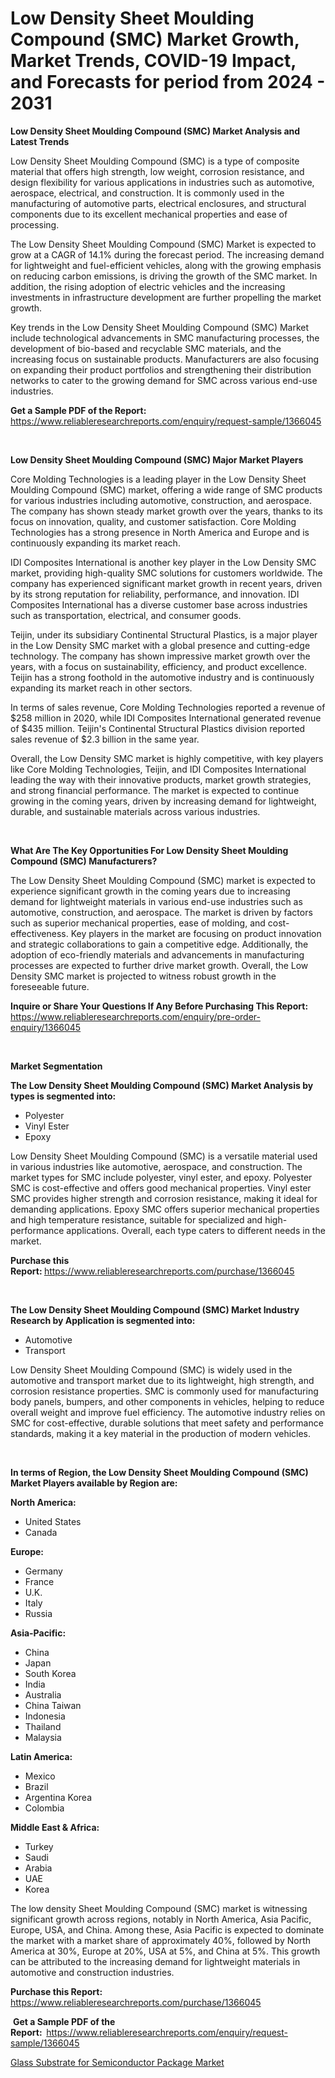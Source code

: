 <p><h1>Low Density Sheet Moulding Compound (SMC) Market Growth, Market Trends, COVID-19 Impact, and Forecasts for period from 2024 - 2031</h1></p><p><strong>Low Density Sheet Moulding Compound (SMC) Market Analysis and Latest Trends</strong></p>
<p><p>Low Density Sheet Moulding Compound (SMC) is a type of composite material that offers high strength, low weight, corrosion resistance, and design flexibility for various applications in industries such as automotive, aerospace, electrical, and construction. It is commonly used in the manufacturing of automotive parts, electrical enclosures, and structural components due to its excellent mechanical properties and ease of processing.</p><p>The Low Density Sheet Moulding Compound (SMC) Market is expected to grow at a CAGR of 14.1% during the forecast period. The increasing demand for lightweight and fuel-efficient vehicles, along with the growing emphasis on reducing carbon emissions, is driving the growth of the SMC market. In addition, the rising adoption of electric vehicles and the increasing investments in infrastructure development are further propelling the market growth.</p><p>Key trends in the Low Density Sheet Moulding Compound (SMC) Market include technological advancements in SMC manufacturing processes, the development of bio-based and recyclable SMC materials, and the increasing focus on sustainable products. Manufacturers are also focusing on expanding their product portfolios and strengthening their distribution networks to cater to the growing demand for SMC across various end-use industries.</p></p>
<p><strong>Get a Sample PDF of the Report:&nbsp;</strong> <a href="https://www.reliableresearchreports.com/enquiry/request-sample/1366045">https://www.reliableresearchreports.com/enquiry/request-sample/1366045</a></p>
<p>&nbsp;</p>
<p><strong>Low Density Sheet Moulding Compound (SMC) Major Market Players</strong></p>
<p><p>Core Molding Technologies is a leading player in the Low Density Sheet Moulding Compound (SMC) market, offering a wide range of SMC products for various industries including automotive, construction, and aerospace. The company has shown steady market growth over the years, thanks to its focus on innovation, quality, and customer satisfaction. Core Molding Technologies has a strong presence in North America and Europe and is continuously expanding its market reach.</p><p>IDI Composites International is another key player in the Low Density SMC market, providing high-quality SMC solutions for customers worldwide. The company has experienced significant market growth in recent years, driven by its strong reputation for reliability, performance, and innovation. IDI Composites International has a diverse customer base across industries such as transportation, electrical, and consumer goods.</p><p>Teijin, under its subsidiary Continental Structural Plastics, is a major player in the Low Density SMC market with a global presence and cutting-edge technology. The company has shown impressive market growth over the years, with a focus on sustainability, efficiency, and product excellence. Teijin has a strong foothold in the automotive industry and is continuously expanding its market reach in other sectors.</p><p>In terms of sales revenue, Core Molding Technologies reported a revenue of $258 million in 2020, while IDI Composites International generated revenue of $435 million. Teijin's Continental Structural Plastics division reported sales revenue of $2.3 billion in the same year.</p><p>Overall, the Low Density SMC market is highly competitive, with key players like Core Molding Technologies, Teijin, and IDI Composites International leading the way with their innovative products, market growth strategies, and strong financial performance. The market is expected to continue growing in the coming years, driven by increasing demand for lightweight, durable, and sustainable materials across various industries.</p></p>
<p>&nbsp;</p>
<p><strong>What Are The Key Opportunities For Low Density Sheet Moulding Compound (SMC) Manufacturers?</strong></p>
<p><p>The Low Density Sheet Moulding Compound (SMC) market is expected to experience significant growth in the coming years due to increasing demand for lightweight materials in various end-use industries such as automotive, construction, and aerospace. The market is driven by factors such as superior mechanical properties, ease of molding, and cost-effectiveness. Key players in the market are focusing on product innovation and strategic collaborations to gain a competitive edge. Additionally, the adoption of eco-friendly materials and advancements in manufacturing processes are expected to further drive market growth. Overall, the Low Density SMC market is projected to witness robust growth in the foreseeable future.</p></p>
<p><strong>Inquire or Share Your Questions If Any Before Purchasing This Report:</strong> <a href="https://www.reliableresearchreports.com/enquiry/pre-order-enquiry/1366045">https://www.reliableresearchreports.com/enquiry/pre-order-enquiry/1366045</a></p>
<p>&nbsp;</p>
<p><strong>Market Segmentation</strong></p>
<p><strong>The Low Density Sheet Moulding Compound (SMC) Market Analysis by types is segmented into:</strong></p>
<p><ul><li>Polyester</li><li>Vinyl Ester</li><li>Epoxy</li></ul></p>
<p><p>Low Density Sheet Moulding Compound (SMC) is a versatile material used in various industries like automotive, aerospace, and construction. The market types for SMC include polyester, vinyl ester, and epoxy. Polyester SMC is cost-effective and offers good mechanical properties. Vinyl ester SMC provides higher strength and corrosion resistance, making it ideal for demanding applications. Epoxy SMC offers superior mechanical properties and high temperature resistance, suitable for specialized and high-performance applications. Overall, each type caters to different needs in the market.</p></p>
<p><strong>Purchase this Report:&nbsp;</strong><a href="https://www.reliableresearchreports.com/purchase/1366045">https://www.reliableresearchreports.com/purchase/1366045</a></p>
<p>&nbsp;</p>
<p><strong>The Low Density Sheet Moulding Compound (SMC) Market Industry Research by Application is segmented into:</strong></p>
<p><ul><li>Automotive</li><li>Transport</li></ul></p>
<p><p>Low Density Sheet Moulding Compound (SMC) is widely used in the automotive and transport market due to its lightweight, high strength, and corrosion resistance properties. SMC is commonly used for manufacturing body panels, bumpers, and other components in vehicles, helping to reduce overall weight and improve fuel efficiency. The automotive industry relies on SMC for cost-effective, durable solutions that meet safety and performance standards, making it a key material in the production of modern vehicles.</p></p>
<p>&nbsp;</p>
<p><strong>In terms of Region, the Low Density Sheet Moulding Compound (SMC) Market Players available by Region are:</strong></p>
<p>
    <p> <strong> North America: </strong>
        <ul>
            <li>United States</li>
            <li>Canada</li>
        </ul>
        </p> 
    <p> <strong> Europe: </strong>
        <ul>
            <li>Germany</li>
            <li>France</li>
            <li>U.K.</li>
            <li>Italy</li>
            <li>Russia</li>
        </ul>
        </p> 
    <p> <strong> Asia-Pacific: </strong>
        <ul>
            <li>China</li>
            <li>Japan</li>
            <li>South Korea</li>
            <li>India</li>
            <li>Australia</li>
            <li>China Taiwan</li>
            <li>Indonesia</li>
            <li>Thailand</li>
            <li>Malaysia</li>
        </ul>
        </p> 
    <p> <strong> Latin America: </strong>
        <ul>
            <li>Mexico</li>
            <li>Brazil</li>
            <li>Argentina Korea</li>
            <li>Colombia</li>
        </ul>
        </p> 
    <p> <strong> Middle East & Africa: </strong>
        <ul>
            <li>Turkey</li>
            <li>Saudi</li>
            <li>Arabia</li>
            <li>UAE</li>
            <li>Korea</li>
        </ul>
    </p>
    </p>
<p><p>The low density Sheet Moulding Compound (SMC) market is witnessing significant growth across regions, notably in North America, Asia Pacific, Europe, USA, and China. Among these, Asia Pacific is expected to dominate the market with a market share of approximately 40%, followed by North America at 30%, Europe at 20%, USA at 5%, and China at 5%. This growth can be attributed to the increasing demand for lightweight materials in automotive and construction industries.</p></p>
<p><strong>Purchase this Report: </strong><a href="https://www.reliableresearchreports.com/purchase/1366045">https://www.reliableresearchreports.com/purchase/1366045</a></p>
<p>&nbsp;<strong>Get a Sample PDF of the Report:&nbsp;&nbsp;</strong><a href="https://www.reliableresearchreports.com/enquiry/request-sample/1366045">https://www.reliableresearchreports.com/enquiry/request-sample/1366045</a></p>
<p><strong></strong></p>
<p><p><a href="https://crocus-run-b5a.notion.site/Glass-Substrate-for-Semiconductor-Package-Market-Size-Growth-and-Forecast-from-2024-2031-8dee5139da394f2398c0d0df8df2eb16">Glass Substrate for Semiconductor Package Market</a></p></p>
